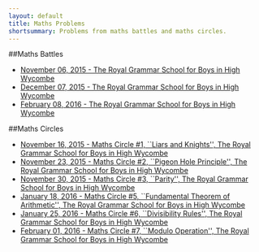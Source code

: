 ```yaml
---
layout: default
title: Maths Problems
shortsummary: Problems from maths battles and maths circles.
---
```


##Maths Battles

* [November 06, 2015 -  The Royal Grammar School for Boys in High Wycombe](/problems/mathsbattles/2015_11_06_hw.html)
* [December 07, 2015 -  The Royal Grammar School for Boys in High Wycombe](/problems/mathsbattles/2015_12_07_hw.html)
* [February 08, 2016 -  The Royal Grammar School for Boys in High Wycombe](/problems/mathsbattles/2016_02_08_hw.html)

##Maths Circles


* [November 16, 2015 -   Maths Circle #1, ``Liars and Knights'', The Royal Grammar School for Boys in High Wycombe](/problems/circlehw/2015_11_16_circlehw.html)
* [November 23, 2015 - Maths Circle #2, ``Pigeon Hole Principle'',  The Royal Grammar School for Boys in High Wycombe](/problems/circlehw/2015_11_27_circlehw.html)
* [November 30, 2015 - Maths Circle #3, ``Parity'', The Royal Grammar School for Boys in High Wycombe](/problems/circlehw/2015_11_26_circlehw.html)
* [January 18, 2016 -  Maths Circle #5, ``Fundamental Theorem of Arithmetic'',  The Royal Grammar School for Boys in High Wycombe](/problems/circlehw/2016_01_18_circlehw.html)
* [January 25, 2016 - Maths Circle #6,  ``Divisibility Rules'', The Royal Grammar School for Boys in High Wycombe](/problems/circlehw/2016_01_25_circlehw.html)
* [February 01, 2016 -  Maths Circle #7, ``Modulo Operation'', The Royal Grammar School for Boys in High Wycombe](/problems/circlehw/2016_02_01_circlehw.html)


